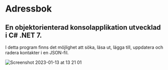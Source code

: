 # Adressbok

## En objektorienterad konsolapplikation utvecklad i C# .NET 7.
I detta program finns det möjlighet att söka, läsa ut, lägga till, uppdatera och radera kontakter i en JSON-fil.

![Screenshot 2023-01-13 at 13 21 01](https://user-images.githubusercontent.com/78862890/212319369-badcbb32-74a5-43ca-a6b8-bd475cb00c95.png)
